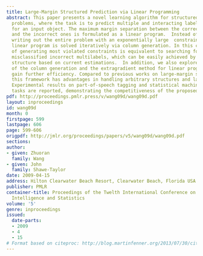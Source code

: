```yaml
---
title: Large-Margin Structured Prediction via Linear Programming
abstract: This paper presents a novel learning algorithm for structured classification
  problems, where the task is to predict multiple and interacting labels (multilabel)
  for an input object. The maximum margin separation between the correct multilabels
  and the incorrect ones is formulated as a linear program.  Instead of explicitly
  writing out the entire problem with an exponentially large  constraint set, the
  linear program is solved iteratively via column generation. In this case, the process
  of generating most violated constraints is equivalent to searching for highest-scored
  misclassified incorrect multilabels, which can be easily achieved by decoding the
  structure based on current estimations.  In addition, we also explore the integration
  of the column generation and the extragradient method for linear programming to
  gain further efficiency. Compared to previous works on large-margin structured prediction,
  this framework has advantages in handling arbitrary structures and larger-scale  problems.
  Experimental results on part-of-speech tagging and statistical machine translation
  tasks are reported, demonstrating the competitiveness of the proposed approach.
pdf: http://proceedings.pmlr.press/v/wang09d/wang09d.pdf
layout: inproceedings
id: wang09d
month: 0
firstpage: 599
lastpage: 606
page: 599-606
origpdf: http://jmlr.org/proceedings/papers/v5/wang09d/wang09d.pdf
sections: 
author:
- given: Zhuoran
  family: Wang
- given: John
  family: Shawe-Taylor
date: 2009-04-15
address: Hilton Clearwater Beach Resort, Clearwater Beach, Florida USA
publisher: PMLR
container-title: Proceedings of the Twelth International Conference on Artificial
  Intelligence and Statistics
volume: '5'
genre: inproceedings
issued:
  date-parts:
  - 2009
  - 4
  - 15
# Format based on citeproc: http://blog.martinfenner.org/2013/07/30/citeproc-yaml-for-bibliographies/
---
```

